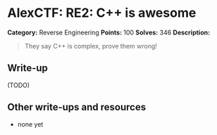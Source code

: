 # AlexCTF: RE2: C++ is awesome

**Category:** Reverse Engineering
**Points:** 100
**Solves:** 346
**Description:**

> They say C++ is complex, prove them wrong!

## Write-up

(TODO)

## Other write-ups and resources

 * none yet

